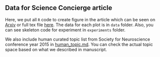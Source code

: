 ## Data for Science Concierge article

Here, we put all `R` code to create figure in the article which can be
seen on [Arxiv](http://arxiv.org/abs/1604.01070) or
full tex file [here](https://github.com/titipata/science_concierge_manuscript).
The data for each plot is in `data` folder. Also, you can see skeleton
code for experiment in `experiments` folder.

We also include human curated topic list from Society for Neuroscience conference
year 2015 in [human_topic.md](human_topic.md). You can check the actual topic
space based on what we described in manuscript.
